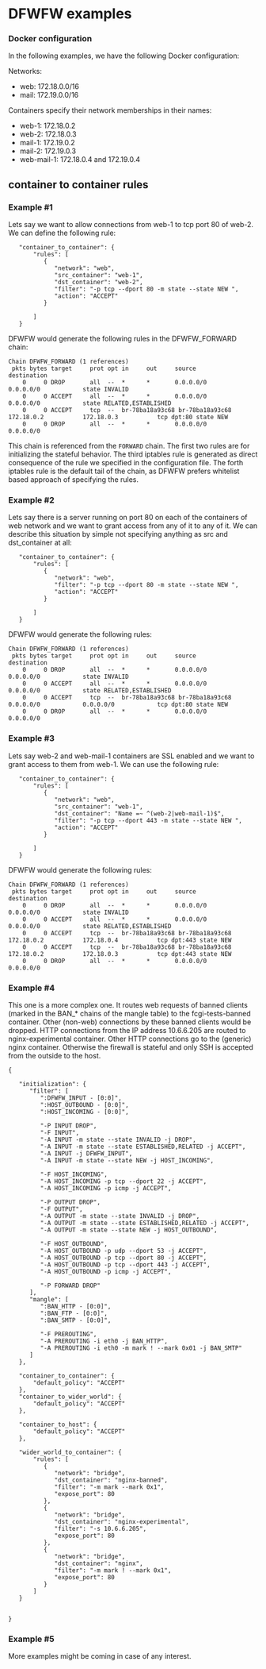 # DFWFW examples

### Docker configuration

In the following examples, we have the following Docker configuration:

Networks:
  - web: 172.18.0.0/16
  - mail: 172.19.0.0/16

Containers specify their network memberships in their names:
  - web-1: 172.18.0.2
  - web-2: 172.18.0.3
  - mail-1: 172.19.0.2
  - mail-2: 172.19.0.3
  - web-mail-1: 172.18.0.4 and 172.19.0.4

## container to container rules

### Example #1

Lets say we want to allow connections from web-1 to tcp port 80 of web-2. We can define the following rule:
```
   "container_to_container": {
       "rules": [
          {
             "network": "web",
             "src_container": "web-1",
             "dst_container": "web-2",
             "filter": "-p tcp --dport 80 -m state --state NEW ",
             "action": "ACCEPT"
          }

       ]
   }
```

DFWFW would generate the following rules in the DFWFW_FORWARD chain:
```
Chain DFWFW_FORWARD (1 references)
 pkts bytes target     prot opt in     out     source               destination
    0     0 DROP       all  --  *      *       0.0.0.0/0            0.0.0.0/0            state INVALID
    0     0 ACCEPT     all  --  *      *       0.0.0.0/0            0.0.0.0/0            state RELATED,ESTABLISHED
    0     0 ACCEPT     tcp  --  br-78ba18a93c68 br-78ba18a93c68  172.18.0.2           172.18.0.3           tcp dpt:80 state NEW
    0     0 DROP       all  --  *      *       0.0.0.0/0            0.0.0.0/0
```
This chain is referenced from the `FORWARD` chain. The first two rules are for initializing the stateful behavior.
The third iptables rule is generated as direct consequence of the rule we specified in the configuration file.
The forth iptables rule is the default tail of the chain, as DFWFW prefers whitelist based approach of specifying the rules.

### Example #2

Lets say there is a server running on port 80 on each of the containers of web network and we want to grant access from any of it to any of it. We can describe this situation by simple not specifying anything as src and dst_container at all:

```
   "container_to_container": {
       "rules": [
          {
             "network": "web",
             "filter": "-p tcp --dport 80 -m state --state NEW ",
             "action": "ACCEPT"
          }

       ]
   }
```

DFWFW would generate the following rules:
```
Chain DFWFW_FORWARD (1 references)
 pkts bytes target     prot opt in     out     source               destination
    0     0 DROP       all  --  *      *       0.0.0.0/0            0.0.0.0/0            state INVALID
    0     0 ACCEPT     all  --  *      *       0.0.0.0/0            0.0.0.0/0            state RELATED,ESTABLISHED
    0     0 ACCEPT     tcp  --  br-78ba18a93c68 br-78ba18a93c68  0.0.0.0/0            0.0.0.0/0            tcp dpt:80 state NEW
    0     0 DROP       all  --  *      *       0.0.0.0/0            0.0.0.0/0
```

### Example #3

Lets say web-2 and web-mail-1 containers are SSL enabled and we want to grant access to them from web-1. We can use the following rule:

```
   "container_to_container": {
       "rules": [
          {
             "network": "web",
             "src_container": "web-1",
             "dst_container": "Name =~ ^(web-2|web-mail-1)$",
             "filter": "-p tcp --dport 443 -m state --state NEW ",
             "action": "ACCEPT"
          }

       ]
   }
```

DFWFW would generate the following rules:
```
Chain DFWFW_FORWARD (1 references)
 pkts bytes target     prot opt in     out     source               destination
    0     0 DROP       all  --  *      *       0.0.0.0/0            0.0.0.0/0            state INVALID
    0     0 ACCEPT     all  --  *      *       0.0.0.0/0            0.0.0.0/0            state RELATED,ESTABLISHED
    0     0 ACCEPT     tcp  --  br-78ba18a93c68 br-78ba18a93c68  172.18.0.2           172.18.0.4           tcp dpt:443 state NEW
    0     0 ACCEPT     tcp  --  br-78ba18a93c68 br-78ba18a93c68  172.18.0.2           172.18.0.3           tcp dpt:443 state NEW
    0     0 DROP       all  --  *      *       0.0.0.0/0            0.0.0.0/0
```


### Example #4

This one is a more complex one.
It routes web requests of banned clients (marked in the BAN_* chains of the mangle table) to the fcgi-tests-banned container.
Other (non-web) connections by these banned clients would be dropped.
HTTP connections from the IP address 10.6.6.205 are routed to nginx-experimental container.
Other HTTP connections go to the (generic) nginx container.
Otherwise the firewall is stateful and only SSH is accepted from the outside to the host.

```
{

   "initialization": {
      "filter": [
         ":DFWFW_INPUT - [0:0]",
         ":HOST_OUTBOUND - [0:0]",
         ":HOST_INCOMING - [0:0]",

         "-P INPUT DROP",
         "-F INPUT",
         "-A INPUT -m state --state INVALID -j DROP",
         "-A INPUT -m state --state ESTABLISHED,RELATED -j ACCEPT",
         "-A INPUT -j DFWFW_INPUT",
         "-A INPUT -m state --state NEW -j HOST_INCOMING",

         "-F HOST_INCOMING",
         "-A HOST_INCOMING -p tcp --dport 22 -j ACCEPT",
         "-A HOST_INCOMING -p icmp -j ACCEPT",

         "-P OUTPUT DROP",
         "-F OUTPUT",
         "-A OUTPUT -m state --state INVALID -j DROP",
         "-A OUTPUT -m state --state ESTABLISHED,RELATED -j ACCEPT",
         "-A OUTPUT -m state --state NEW -j HOST_OUTBOUND",

         "-F HOST_OUTBOUND",
         "-A HOST_OUTBOUND -p udp --dport 53 -j ACCEPT",
         "-A HOST_OUTBOUND -p tcp --dport 80 -j ACCEPT",
         "-A HOST_OUTBOUND -p tcp --dport 443 -j ACCEPT",
         "-A HOST_OUTBOUND -p icmp -j ACCEPT",

         "-P FORWARD DROP"
      ],
      "mangle": [
         ":BAN_HTTP - [0:0]",
         ":BAN_FTP - [0:0]",
         ":BAN_SMTP - [0:0]",

         "-F PREROUTING",
         "-A PREROUTING -i eth0 -j BAN_HTTP",
         "-A PREROUTING -i eth0 -m mark ! --mark 0x01 -j BAN_SMTP"
      ]
   },

   "container_to_container": {
       "default_policy": "ACCEPT"
   },
   "container_to_wider_world": {
       "default_policy": "ACCEPT"
   },

   "container_to_host": {
       "default_policy": "ACCEPT"
   },

   "wider_world_to_container": {
       "rules": [
          {
             "network": "bridge",
             "dst_container": "nginx-banned",
             "filter": "-m mark --mark 0x1",
             "expose_port": 80
          },
          {
             "network": "bridge",
             "dst_container": "nginx-experimental",
             "filter": "-s 10.6.6.205",
             "expose_port": 80
          },
          {
             "network": "bridge",
             "dst_container": "nginx",
             "filter": "-m mark ! --mark 0x1",
             "expose_port": 80
          }
       ]
   }


}
```


### Example #5

More examples might be coming in case of any interest.

